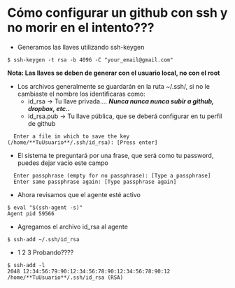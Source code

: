 # Cómo configurar un github con ssh y no morir en el intento???
* Generamos las llaves utilizando ssh-keygen
```shell
$ ssh-keygen -t rsa -b 4096 -C "your_email@gmail.com"
```
**Nota: Las llaves se deben de generar con el usuario local, no con el root**
* Los archivos generalmente se guardarán en la ruta ~/.ssh/, si no le cambiaste el nombre los identificaras como:
  - id_rsa -> Tu llave privada.... **_Nunca nunca nunca subir a github, dropbox, etc.._**
  - id_rsa.pub -> Tu llave pública, que se deberá configurar en tu perfil de github
```shell
  Enter a file in which to save the key (/home/**TuUsuario**/.ssh/id_rsa): [Press enter]
```
* El sistema te preguntará por una frase, que será como tu password, puedes dejar vacío este campo
```shell
  Enter passphrase (empty for no passphrase): [Type a passphrase]
  Enter same passphrase again: [Type passphrase again]
```
* Ahora revisamos que el agente esté activo
```shell
$ eval "$(ssh-agent -s)"
Agent pid 59566
```
* Agregamos el archivo id_rsa al agente
```shell
$ ssh-add ~/.ssh/id_rsa
```
* 1 2 3 Probando????
```shell
$ ssh-add -l
2048 12:34:56:79:90:12:34:56:78:90:12:34:56:78:90:12 /home/**TuUsuario**/.ssh/id_rsa (RSA)
```
